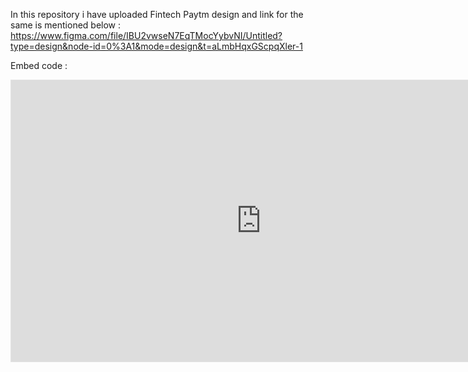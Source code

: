 In this repository i have uploaded Fintech Paytm design and link for the same is mentioned below :
https://www.figma.com/file/IBU2vwseN7EqTMocYybvNI/Untitled?type=design&node-id=0%3A1&mode=design&t=aLmbHqxGScpqXler-1

Embed code : 
<iframe style="border: 1px solid rgba(0, 0, 0, 0.1);" width="800" height="450" src="https://www.figma.com/embed?embed_host=share&url=https%3A%2F%2Fwww.figma.com%2Ffile%2FIBU2vwseN7EqTMocYybvNI%2FUntitled%3Ftype%3Ddesign%26node-id%3D0%253A1%26mode%3Ddesign%26t%3DaLmbHqxGScpqXler-1" allowfullscreen></iframe>
